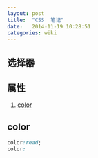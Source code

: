 ```yaml
---
layout: post
title:  "CSS  笔记"
date:   2014-11-19 10:28:51
categories: wiki
---
```


## 选择器 ##


## 属性 ##
1. [color](#color)


## color ##
```css 
color:read; 
color:
```

